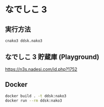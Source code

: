 # なでしこ 3

## 実行方法

`cnako3 ddsk.nako3`

## なでしこ 3 貯蔵庫 (Playground)

https://n3s.nadesi.com/id.php?1752

## Docker

```sh
docker build . -t ddsk:nako3
docker run --rm ddsk:nako3
```
